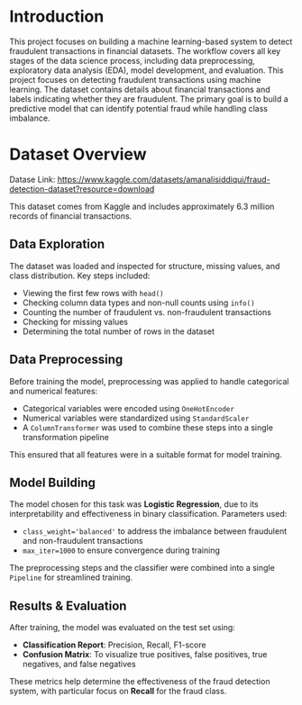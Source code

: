 # Introduction
This project focuses on building a machine learning-based system to detect fraudulent transactions in financial datasets. The workflow covers all key stages of the data science process, including data preprocessing, exploratory data analysis (EDA), model development, and evaluation. This project focuses on detecting fraudulent transactions using machine learning.
The dataset contains details about financial transactions and labels indicating whether they are fraudulent.
The primary goal is to build a predictive model that can identify potential fraud while handling class imbalance.

# Dataset Overview

Datase Link: https://www.kaggle.com/datasets/amanalisiddiqui/fraud-detection-dataset?resource=download

This dataset comes from Kaggle and includes approximately 6.3 million records of financial transactions.

## Data Exploration
The dataset was loaded and inspected for structure, missing values, and class distribution.
Key steps included:
- Viewing the first few rows with `head()`
- Checking column data types and non-null counts using `info()`
- Counting the number of fraudulent vs. non-fraudulent transactions
- Checking for missing values
- Determining the total number of rows in the dataset

## Data Preprocessing
Before training the model, preprocessing was applied to handle categorical and numerical features:
- Categorical variables were encoded using `OneHotEncoder`
- Numerical variables were standardized using `StandardScaler`
- A `ColumnTransformer` was used to combine these steps into a single transformation pipeline

This ensured that all features were in a suitable format for model training.


## Model Building
The model chosen for this task was **Logistic Regression**, due to its interpretability and effectiveness in binary classification.
Parameters used:
- `class_weight='balanced'` to address the imbalance between fraudulent and non-fraudulent transactions
- `max_iter=1000` to ensure convergence during training

The preprocessing steps and the classifier were combined into a single `Pipeline` for streamlined training.

## Results & Evaluation
After training, the model was evaluated on the test set using:
- **Classification Report**: Precision, Recall, F1-score
- **Confusion Matrix**: To visualize true positives, false positives, true negatives, and false negatives

These metrics help determine the effectiveness of the fraud detection system, with particular focus on **Recall** for the fraud class.
